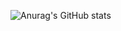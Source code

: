 




 
 


![Anurag's GitHub stats](https://github-readme-stats.vercel.app/api?username=anuraghazra&show_icons=true&bg_color=00000000)




